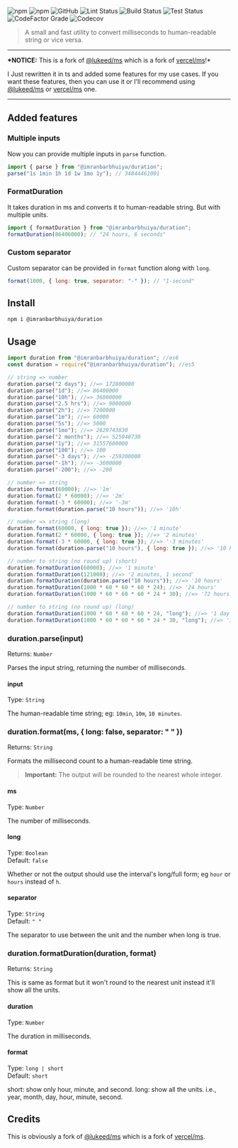 ![npm](https://img.shields.io/npm/v/@imranbarbhuiya/duration?style=for-the-badge)
![npm](https://img.shields.io/npm/dw/@imranbarbhuiya/duration?style=for-the-badge)
![GitHub](https://img.shields.io/github/license/imranbarbhuiya/duration?style=for-the-badge)
![Lint Status](https://img.shields.io/github/workflow/status/imranbarbhuiya/duration/Lint/main?label=Lint&logo=eslint&style=for-the-badge)
![Build Status](https://img.shields.io/github/workflow/status/imranbarbhuiya/duration/Build/main?label=Build&style=for-the-badge&logo=TypeScript)
![Test Status](https://img.shields.io/github/workflow/status/imranbarbhuiya/duration/Test/main?label=Test&style=for-the-badge&logo=Jest)
![CodeFactor Grade](https://img.shields.io/codefactor/grade/github/imranbarbhuiya/duration?logo=codefactor&style=for-the-badge)
![Codecov](https://img.shields.io/codecov/c/github/imranbarbhuiya/duration?logo=codecov&style=for-the-badge&token=4EAW3WK5QV)

> A small and fast utility to convert milliseconds to human-readable string or vice versa.

---

**\*NOTICE:** This is a fork of [@lukeed/ms](https://github.com/lukeed/ms) which is a fork of [vercel/ms](https://github.com/vercel/ms)!\*<br>

I Just rewritten it in ts and added some features for my use cases. If you want these features, then you can use it or I'll recommend using [@lukeed/ms](https://github.com/lukeed/ms) or [vercel/ms](https://github.com/vercel/ms) one.

---

## Added features

### Multiple inputs

Now you can provide multiple inputs in `parse` function.

```js
import { parse } from "@imranbarbhuiya/duration";
parse("1s 1min 1h 1d 1w 1mo 1y"); // 34844461001
```

### FormatDuration

It takes duration in ms and converts it to human-readable string. But with multiple units.

```js
import { formatDuration } from "@imranbarbhuiya/duration";
formatDuration(86406000); // "24 hours, 6 seconds"
```

### Custom separator

Custom separator can be provided in `format` function along with `long`.

```js
format(1000, { long: true, separator: "-" }); // "1-second"
```

## Install

```bash
npm i @imranbarbhuiya/duration
```

## Usage

```js
import duration from "@imranbarbhuiya/duration"; //es6
const duration = require("@imranbarbhuiya/duration"); //es5

// string => number
duration.parse("2 days"); //=> 172800000
duration.parse("1d"); //=> 86400000
duration.parse("10h"); //=> 36000000
duration.parse("2.5 hrs"); //=> 9000000
duration.parse("2h"); //=> 7200000
duration.parse("1m"); //=> 60000
duration.parse("5s"); //=> 5000
duration.parse("1mo"); //=> 2629743830
duration.parse("2 months"); //=> 525948730
duration.parse("1y"); //=> 31557600000
duration.parse("100"); //=> 100
duration.parse("-3 days"); //=> -259200000
duration.parse("-1h"); //=> -3600000
duration.parse("-200"); //=> -200

// number => string
duration.format(60000); //=> '1m'
duration.format(2 * 60000); //=> '2m'
duration.format(-3 * 60000); //=> '-3m'
duration.format(duration.parse("10 hours")); //=> '10h'

// number => string (long)
duration.format(60000, { long: true }); //=> '1 minute'
duration.format(2 * 60000, { long: true }); //=> '2 minutes'
duration.format(-3 * 60000, { long: true }); //=> '-3 minutes'
duration.format(duration.parse("10 hours"), { long: true }); //=> '10 hours'

// number to string (no round up) (short)
duration.formatDuration(60000); //=> '1 minute'
duration.formatDuration(121000); //=> '2 minutes, 1 second'
duration.formatDuration(duration.parse("10 hours")); //=> '10 hours'
duration.formatDuration(1000 * 60 * 60 * 60 * 24); //=> '24 hours'
duration.formatDuration(1000 * 60 * 60 * 60 * 24 * 30); //=> '72 hours'

// number to string (no round up) (long)
duration.formatDuration(1000 * 60 * 60 * 60 * 24, "long"); //=> '1 day'
duration.formatDuration(1000 * 60 * 60 * 60 * 24 * 30, "long"); //=> '1 month'
```

### duration.parse(input)

Returns: `Number`

Parses the input string, returning the number of milliseconds.

#### input

Type: `String`

The human-readable time string; eg: `10min`, `10m`, `10 minutes`.

### duration.format(ms, { long: false, separator: " " })

Returns: `String`

Formats the millisecond count to a human-readable time string.

> **Important:** The output will be rounded to the nearest whole integer.

#### ms

Type: `Number`

The number of milliseconds.

#### long

Type: `Boolean`<br>
Default: `false`

Whether or not the output should use the interval's long/full form; eg `hour` or `hours` instead of `h`.

#### separator

Type: `String`<br>
Default: `" "`

The separator to use between the unit and the number when long is true.

### duration.formatDuration(duration, format)

Returns: `String`

This is same as format but it won't round to the nearest unit instead it'll show all the units.

#### duration

Type: `Number`

The duration in milliseconds.

#### format

Type: `long | short`<br>
Default: `short`

short: show only hour, minute, and second.
long: show all the units. i.e., year, month, day, hour, minute, second.

## Credits

This is obviously a fork of [@lukeed/ms](https://github.com/lukeed/ms) which is a fork of [vercel/ms](https://github.com/vercel/ms).
